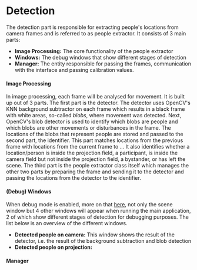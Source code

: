 # Detection
The detection part is responsible for extracting people's locations from camera frames and is referred to as people extractor. It consists of 3 main parts:
- **Image Processing:** The core functionality of the people extractor
- **Windows:** The debug windows that show different stages of detection
- **Manager:** The entity responsible for passing the frames, communication with the interface and passing calibration values.

#### Image Processing
In image processing, each frame will be analysed for movement. It is built up out of 3 parts. The first part is the detector. The detector uses OpenCV's KNN background subtractor on each frame which results in a black frame with white areas, so-called *blobs*, where movement was detected. Next, OpenCV's blob detector is used to identify which blobs are people and which blobs are other movements or disturbances in the frame. The locations of the blobs that represent people are stored and passed to the second part, the identifier. This part matches locations from the previous frame with locations from the current frame to ... It also identifies whether a location/person is inside the projection field, a participant, is inside the camera field but not inside the projection field, a bystander, or has left the scene. The third part is the people extractor class itself which manages the other two parts by preparing the frame and sending it to the detector and passing the locations from the detector to the identifier.

#### (Debug) Windows
When debug mode is enabled, more on that [here](https://github.com/Mari3/ICA/blob/master/Documentation/CalibrationAndConfiguration.md), not only the scene window but 4 other windows will appear when running the main application, 2 of which show different stages of detection for debugging purposes. The list below is an overview of the different windows.
- **Detected people on camera:** This window shows the result of the detector, i.e. the result of the background subtraction and blob detection
- **Detected people on projection:**


#### Manager


